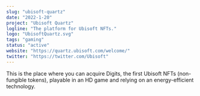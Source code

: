 ```yaml
---
slug: "ubisoft-quartz"
date: "2022-1-20"
project: "Ubisoft Quartz"
logline: "The platform for Ubisoft NFTs."
logo: "UbisoftQuartz.svg"
tags: "gaming"
status: "active"
website: "https://quartz.ubisoft.com/welcome/"
twitter: "https://twitter.com/Ubisoft"
---
```


This is the place where you can acquire Digits, the first Ubisoft NFTs (non-fungible tokens), playable in an HD game and relying on an energy-efficient technology.